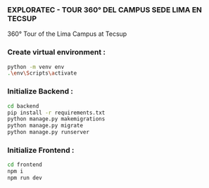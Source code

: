 ### EXPLORATEC - TOUR 360° DEL CAMPUS SEDE LIMA EN TECSUP

360° Tour of the Lima Campus at Tecsup

### Create virtual environment :

```sh
python -m venv env
.\env\Scripts\activate
```

### Initialize Backend :

```sh
cd backend
pip install -r requirements.txt
python manage.py makemigrations
python manage.py migrate
python manage.py runserver
```


### Initialize Frontend :

```sh
cd frontend
npm i
npm run dev
```
